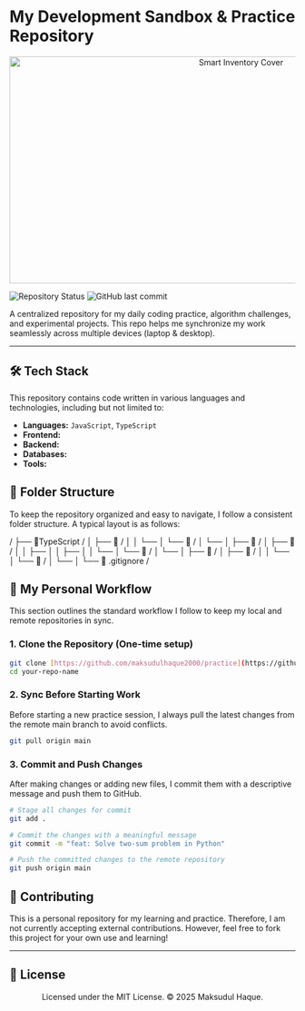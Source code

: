 # My Development Sandbox & Practice Repository

<div align="center">
  <img src="./preview.png" height="400" width="800" alt="Smart Inventory Cover"/>
</div>

![Repository Status](https://img.shields.io/badge/status-active-brightgreen?style=for-the-badge)
![GitHub last commit](https://img.shields.io/github/last-commit/maksudulhaque2000/practice?style=for-the-badge)

A centralized repository for my daily coding practice, algorithm challenges, and experimental projects. This repo helps me synchronize my work seamlessly across multiple devices (laptop & desktop).

---

## 🛠️ Tech Stack

This repository contains code written in various languages and technologies, including but not limited to:

-   **Languages:** `JavaScript`, `TypeScript`
-   **Frontend:**
-   **Backend:**
-   **Databases:**
-   **Tools:**

## 📁 Folder Structure

To keep the repository organized and easy to navigate, I follow a consistent folder structure. A typical layout is as follows:

/
├── 📁TypeScript /
│   ├── 📁 /
│   │   └── 
│   └── 📁 /
│       └── 
│
├── 📁 /
│   ├── 📁 /
│   │   ├── 
│   │   ├── 
│   │   └── 
│   └── 📁 /
│       └── 
│
├── 📁 /
│   ├── 📁 /
│   │   └── 
│   └── 📁 /
│       └── 
│
└── 📝 .gitignore
/

## 🚀 My Personal Workflow

This section outlines the standard workflow I follow to keep my local and remote repositories in sync.

### 1. Clone the Repository (One-time setup)
```bash
git clone [https://github.com/maksudulhaque2000/practice](https://github.com/maksudulhaque2000/practice.git)
cd your-repo-name
```
### 2. Sync Before Starting Work
Before starting a new practice session, I always pull the latest changes from the remote main branch to avoid conflicts.
```bash
git pull origin main
```
### 3. Commit and Push Changes
After making changes or adding new files, I commit them with a descriptive message and push them to GitHub.
```bash
# Stage all changes for commit
git add .

# Commit the changes with a meaningful message
git commit -m "feat: Solve two-sum problem in Python"

# Push the committed changes to the remote repository
git push origin main
```

## 🤝 Contributing
This is a personal repository for my learning and practice. Therefore, I am not currently accepting external contributions. However, feel free to fork this project for your own use and learning!

---

## 📄 License
<p align="center">
  Licensed under the MIT License. © 2025 Maksudul Haque.
</p>